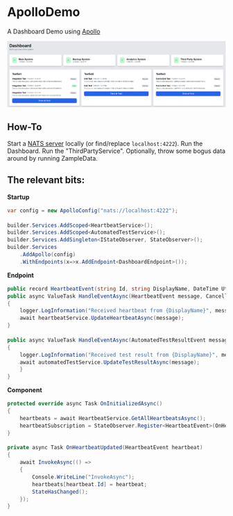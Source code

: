 # ApolloDemo
A Dashboard Demo using [Apollo](https://github.com/rickdotnet/Apollo)

![Screenshot](/screenshot.png?raw=true)

## How-To
Start a [NATS server](https://github.com/nats-io/nats-server) locally (or find/replace `localhost:4222`). Run the Dashboard. Run the "ThirdPartyService". Optionally, throw some bogus data around by running ZampleData.

## The relevant bits:

**Startup**
```cs
var config = new ApolloConfig("nats://localhost:4222");

builder.Services.AddScoped<HeartbeatService>();
builder.Services.AddScoped<AutomatedTestService>();
builder.Services.AddSingleton<IStateObserver, StateObserver>();
builder.Services
    .AddApollo(config)
    .WithEndpoints(x=>x.AddEndpoint<DashboardEndpoint>());
```

**Endpoint**
```cs
public record HeartbeatEvent(string Id, string DisplayName, DateTime UtcTimestamp) : IEvent;
public async ValueTask HandleEventAsync(HeartbeatEvent message, CancellationToken cancellationToken = default)
{
    logger.LogInformation("Received heartbeat from {DisplayName}", message.DisplayName);
    await heartbeatService.UpdateHeartbeatAsync(message);
}

public async ValueTask HandleEventAsync(AutomatedTestResultEvent message, CancellationToken cancellationToken = default)
{
    logger.LogInformation("Received test result from {DisplayName}", message.DisplayName);
    await automatedTestService.UpdateTestResultAsync(message);
    }
}
```

**Component**
```cs
protected override async Task OnInitializedAsync()
{
    heartbeats = await HeartbeatService.GetAllHeartbeatsAsync();
    heartbeatSubscription = StateObserver.Register<HeartbeatEvent>(OnHeartbeatUpdated);
}

private async Task OnHeartbeatUpdated(HeartbeatEvent heartbeat)
{
    await InvokeAsync(() =>
    {
        Console.WriteLine("InvokeAsync");
        heartbeats[heartbeat.Id] = heartbeat;
        StateHasChanged();
    });
}
```
